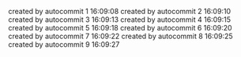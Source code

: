 created by autocommit 1
16:09:08
created by autocommit 2
16:09:10
created by autocommit 3
16:09:13
created by autocommit 4
16:09:15
created by autocommit 5
16:09:18
created by autocommit 6
16:09:20
created by autocommit 7
16:09:22
created by autocommit 8
16:09:25
created by autocommit 9
16:09:27
